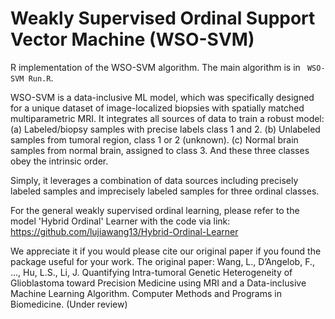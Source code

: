 # Weakly Supervised Ordinal Support Vector Machine (WSO-SVM)
R implementation of the WSO-SVM algorithm. The main algorithm is in ` WSO-SVM Run.R`.

WSO-SVM is a data-inclusive ML model, which was specifically designed for a unique dataset of image-localized biopsies with spatially matched multiparametric MRI. It integrates all sources of data to train a robust model: (a) Labeled/biopsy samples with precise labels class 1 and 2. (b) Unlabeled samples from tumoral region, class 1 or 2 (unknown). (c) Normal brain samples from normal brain, assigned to class 3. And these three classes obey the intrinsic order.

Simply, it leverages a combination of data sources including precisely labeled samples and imprecisely labeled samples for three ordinal classes.

For the general weakly supervised ordinal learning, please refer to the model 'Hybrid Ordinal' Learner with the code via link: https://github.com/lujiawang13/Hybrid-Ordinal-Learner


We appreciate it if you would please cite our original paper if you found the package useful for your work.
The original paper:
Wang, L., D’Angelob, F., ..., Hu, L.S., Li, J. Quantifying Intra-tumoral Genetic Heterogeneity of Glioblastoma toward Precision Medicine using MRI and a Data-inclusive Machine Learning Algorithm. Computer Methods and Programs in Biomedicine. (Under review)

